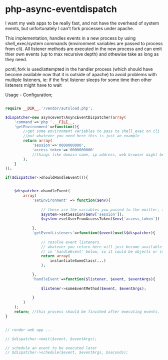 # php-async-eventdispatch #

I want my web apps to be really fast, and not have the overhead of system events, but unfortunately I can't fork processes under apache.

This implementation, handles events in a new process by using shell_exec/system commands (environment variables are passed to process from cli). All listener methods are executed in the new process and can emit thier own events (up to max recursive depth) and othewise take as long as they need.  

pcntl_fork is used/attempted in the handler process (which should have become available now that it is outside of apache) to avoid problems with multiple listeners, ie: if the first listener sleeps for some time then other listeners might have to wait

Usage - Configuration;
```php

require __DIR__.'/vendor/autoload.php';

$dispatcher=new asyncevent\AsyncEventDispatcher(array(
	'command'=>'php '.__FILE__, 
	'getEnvironment'=>function(){
		//get some environment variables to pass to shell_exec on cli
		//put whatever you need here this is just an example
		return array(
			'session'=>'0000000000',
			'access_token'=>'0000000000'
			//things like domain name, ip address, web browser might be useful
		);
	}
));

if($dispatcher->shouldHandleEvent()){


	$dispatcher->handleEvent(
		array(
			'setEnvironment' => function($env){
			
				// these are the variables you passed to the emitter, they came back from the command line
				$system->setSession($env['session']);
				$system->setUserFromAccessToken($env['access_token'])
				
			},
			'getEventListeners'=>function($event)use(&$dispatcher){
			
				// resolve event listeners. 
				// whatever you return here will just become available to you 
				// in 'handleEvent' below, so it could be objects or strings, ids...
				return array(
					instantiateSomeClass(...)
				);

			},
			'handleEvent'=>function($listener, $event, $eventArgs){
				
				$listener->someEventMethod($event, $eventArgs);
				
			}
		)
	);
	return; //this process should be finished after executing events.
}


// render web app ...  

// $dispatcher->emit($event, $eventArgs);

// schedule an event to be executed later
// $dispatcher->schedule($event, $eventArgs, $seconds);

```

